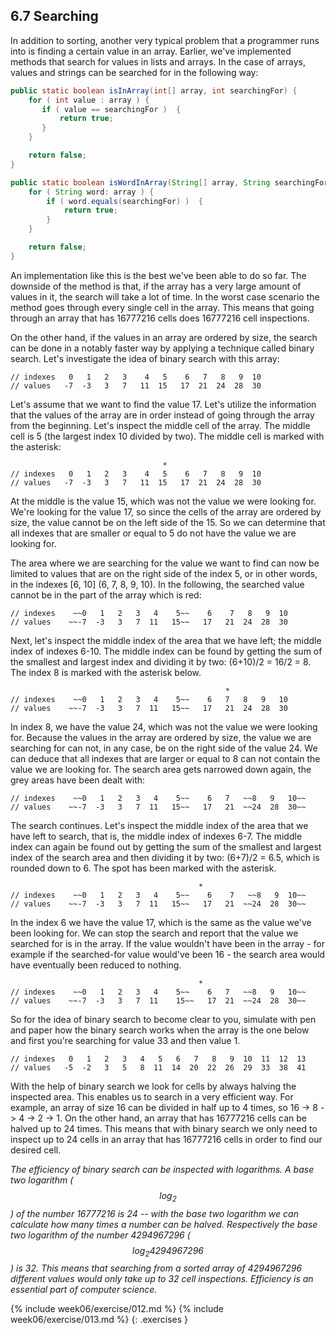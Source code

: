 ## 6.7 Searching

In addition to sorting, another very typical problem that a programmer runs into is finding a certain value in an array. Earlier, we've implemented methods that search for values in lists and arrays. In the case of arrays, values and strings can be searched for in the following way:

```java
public static boolean isInArray(int[] array, int searchingFor) {
    for ( int value : array ) {
       if ( value == searchingFor )  {
           return true;
       }
    }

    return false;
}

public static boolean isWordInArray(String[] array, String searchingFor) {
    for ( String word: array ) {
        if ( word.equals(searchingFor) )  {
            return true;
        }
    }

    return false;
}
```

An implementation like this is the best we've been able to do so far. The downside of the method is that, if the array has a very large amount of values in it, the search will take a lot of time. In the worst case scenario the method goes through every single cell in the array. This means that going through an array that has 16777216 cells does 16777216 cell inspections.

On the other hand, if the values in an array are ordered by size, the search can be done in a notably faster way by applying a technique called binary search. Let's investigate the idea of binary search with this array:

```output
// indexes   0   1   2   3    4   5    6   7   8   9  10
// values   -7  -3   3   7   11  15   17  21  24  28  30
```

Let's assume that we want to find the value 17. Let's utilize the information that the values of the array are in order instead of going through the array from the beginning. Let's inspect the middle cell of the array. The middle cell is 5 (the largest index 10 divided by two). The middle cell is marked with the asterisk:

```output
                                  *
// indexes   0   1   2   3    4   5    6   7   8   9  10
// values   -7  -3   3   7   11  15   17  21  24  28  30
```

At the middle is the value 15, which was not the value we were looking for. We're looking for the value 17, so since the cells of the array are ordered by size, the value cannot be on the left side of the 15. So we can determine that all indexes that are smaller or equal to 5 do not have the value we are looking for.

The area where we are searching for the value we want to find can now be limited to values that are on the right side of the index 5, or in other words, in the indexes [6, 10] (6, 7, 8, 9, 10). In the following, the searched value cannot be in the part of the array which is red:

```output
// indexes    ~~0   1   2   3   4    5~~    6    7   8   9  10
// values    ~~-7  -3   3   7  11   15~~   17   21  24  28  30
```

Next, let's inspect the middle index of the area that we have left; the middle index of indexes 6-10. The middle index can be found by getting the sum of the smallest and largest index and dividing it by two: (6+10)/2 = 16/2 = 8. The index 8 is marked with the asterisk below.

```output
                                                *
// indexes    ~~0   1   2   3   4    5~~    6   7   8   9   10
// values    ~~-7  -3   3   7  11   15~~   17   21  24  28  30
```

In index 8, we have the value 24, which was not the value we were looking for. Because the values in the array are ordered by size, the value we are searching for can not, in any case, be on the right side of the value 24. We can deduce that all indexes that are larger or equal to 8 can not contain the value we are looking for. The search area gets narrowed down again, the grey areas have been dealt with:

```output
// indexes    ~~0   1   2   3   4    5~~    6   7   ~~8   9   10~~
// values    ~~-7  -3   3   7  11   15~~   17   21  ~~24  28  30~~
```

The search continues. Let's inspect the middle index of the area that we have left to search, that is, the middle index of indexes 6-7. The middle index can again be found out by getting the sum of the smallest and largest index of the search area and then dividing it by two: (6+7)/2 = 6.5, which is rounded down to 6. The spot has been marked with the asterisk.

```output
                                          *
// indexes    ~~0   1   2   3   4    5~~    6    7   ~~8   9  10~~
// values    ~~-7  -3   3   7  11   15~~   17   21  ~~24  28  30~~
```

In the index 6 we have the value 17, which is the same as the value we've been looking for. We can stop the search and report that the value we searched for is in the array. If the value wouldn't have been in the array - for example if the searched-for value would've been 16 - the search area would have eventually been reduced to nothing.

```output
                                          *
// indexes    ~~0   1   2   3   4    5~~    6   7   ~~8   9   10~~
// values    ~~-7  -3   3   7  11    15~~   17  21  ~~24  28  30~~
```

So for the idea of binary search to become clear to you, simulate with pen and paper how the binary search works when the array is the one below and first you're searching for value 33 and then value 1.

```output
// indexes   0   1   2   3   4   5   6   7   8   9  10  11  12  13
// values   -5  -2   3   5   8  11  14  20  22  26  29  33  38  41
```

With the help of binary search we look for cells by always halving the inspected area. This enables us to search in a very efficient way. For example, an array of size 16 can be divided in half up to 4 times, so 16 -> 8 -> 4 -> 2 -> 1. On the other hand, an array that has 16777216 cells can be halved up to 24 times. This means that with binary search we only need to inspect up to 24 cells in an array that has 16777216 cells in order to find our desired cell.

*The efficiency of binary search can be inspected with logarithms. A base two logarithm ($$log_2$$) of the number 16777216 is 24 -- with the base two logarithm we can calculate how many times a number can be halved. Respectively the base two logarithm of the number 4294967296 ($$log_2 4294967296$$) is 32. This means that searching from a sorted array of 4294967296 different values would only take up to 32 cell inspections. Efficiency is an essential part of computer science.*

{% include week06/exercise/012.md %}
{% include week06/exercise/013.md %}
{: .exercises }
